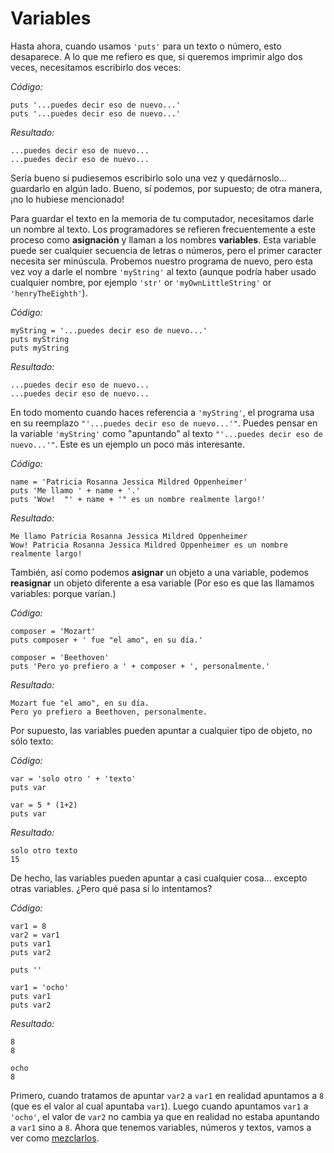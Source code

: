 Variables
=========

Hasta ahora, cuando usamos `'puts'` para un texto o número, esto
desaparece. A lo que me refiero es que, si queremos imprimir algo dos
veces, necesitamos escribirlo dos veces:

*Código:*

    puts '...puedes decir eso de nuevo...'
    puts '...puedes decir eso de nuevo...'

*Resultado:*

    ...puedes decir eso de nuevo...
    ...puedes decir eso de nuevo...

Sería bueno si pudiesemos escribirlo solo una vez y quedárnoslo...
guardarlo en algún lado. Bueno, sí podemos, por supuesto; de otra
manera, ¡no lo hubiese mencionado!

Para guardar el texto en la memoria de tu computador, necesitamos darle
un nombre al texto. Los programadores se refieren frecuentemente a este
proceso como **asignación** y llaman a los nombres **variables**. Esta variable
puede ser cualquier secuencia de letras o números, pero el primer caracter
necesita ser minúscula. Probemos nuestro programa de nuevo, pero esta vez
voy a darle el nombre `'myString'` al texto (aunque podría haber usado cualquier
nombre, por ejemplo `'str'` or `'myOwnLittleString'` or `'henryTheEighth'`).

*Código:*

    myString = '...puedes decir eso de nuevo...'
    puts myString
    puts myString

*Resultado:*

    ...puedes decir eso de nuevo...
    ...puedes decir eso de nuevo...


En todo momento cuando haces referencia a `'myString'`, el programa usa en su
reemplazo `"'...puedes decir eso de nuevo...'"`. Puedes pensar en la variable
`'myString'` como "apuntando" al texto `"'...puedes decir eso de nuevo...'"`.
Este es un ejemplo un poco más interesante.

*Código:*

    name = 'Patricia Rosanna Jessica Mildred Oppenheimer'
    puts 'Me llamo ' + name + '.'
    puts 'Wow!  "' + name + '" es un nombre realmente largo!'

*Resultado:*

    Me llamo Patricia Rosanna Jessica Mildred Oppenheimer
    Wow! Patricia Rosanna Jessica Mildred Oppenheimer es un nombre realmente largo!

También, así como podemos **asignar** un objeto a una variable,
podemos **reasignar** un objeto diferente a esa variable
(Por eso es que las llamamos variables: porque varían.)

*Código:*

    composer = 'Mozart'
    puts composer + ' fue "el amo", en su día.'

    composer = 'Beethoven'
    puts 'Pero yo prefiero a ' + composer + ', personalmente.'

*Resultado:*

    Mozart fue "el amo", en su día.
    Pero yo prefiero a Beethoven, personalmente.

Por supuesto, las variables pueden apuntar a cualquier tipo de objeto, no
sólo texto:

*Código:*

    var = 'solo otro ' + 'texto'
    puts var

    var = 5 * (1+2)
    puts var

*Resultado:*

    solo otro texto
    15

De hecho, las variables pueden apuntar a casi cualquier cosa...
excepto otras variables. ¿Pero qué pasa si lo intentamos?

*Código:*

    var1 = 8
    var2 = var1
    puts var1
    puts var2

    puts ''

    var1 = 'ocho'
    puts var1
    puts var2

*Resultado:*

    8
    8

    ocho
    8

Primero, cuando tratamos de apuntar `var2` a `var1` en realidad apuntamos a `8` (que
es el valor al cual apuntaba `var1`). Luego cuando apuntamos `var1` a `'ocho'`, el
valor de `var2` no cambia ya que en realidad no estaba apuntando a `var1` sino a `8`.
Ahora que tenemos variables, números y textos, vamos a ver como [mezclarlos](https://github.com/rubyperu/aprende.a.programar/blob/master/capitulos/04-conversiones.md#mezclando).
